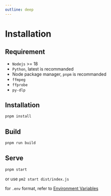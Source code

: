 ```yaml
---
outline: deep
---
```


# Installation

## Requirement

- `Nodejs` >= 18
- `Python`, latest is recommanded
- Node package manager, `pnpm` is recommanded
- `ffmpeg`
- `ffprobe`
- `py-dlp`

## Installation

```sh
pnpm install
```

## Build

```sh
pnpm run build
```

## Serve

```sh
pnpm start
```

or use `pm2 start dist/index.js`

for `.env` format, refer to [Environment Variables](/installation/env)